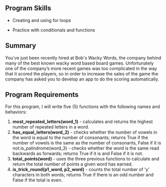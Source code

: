 ## Program Skills

* Creating and using for loops

* Practice with conditionals and functions

## Summary

You’ve just been recently hired at Bob's Wacky Words, the company behind many of the best known wacky word based board games. Unfortunately one of the company’s more recent games was too complicated in the way that it scored the players, so in order to increase the sales of the game the company has asked you to develop an app to do the scoring automatically.

## Program Requirements

For this program, I will write five (5) functions with the following names and behaviors:

1. **most_repeated_letters(word_1)** - calculates and returns the highest number of repeated letters in a word.
2. **has_equal_letters(word_2)** - checks whether the number of vowels in the word is equal to the number of consonants; returns True if the number of vowels is the same as the number of consonants, False if it is not.is_palindrome(word_3) - checks whether the word is the same read backwards as forwards; returns True if it is and False if it is not.
3. **total_points(word)** - uses the three previous functions to calculate and return the total number of points a given word has earned.
4. **is_trick_round(p1_word, p2_word)** - counts the total number of 'y' characters in both words; returns True if there is an odd number and False if the total is even.
